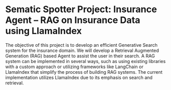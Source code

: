 # Sematic Spotter Project: Insurance Agent – RAG on Insurance Data using LlamaIndex

The objective of this project is to develop an efficient Generative Search system for the insurance domain.
We will develop a Retrieval Augmented Generation (RAG) based Agent to assist the user in their search.
A RAG system can be implemented in several ways, such as using existing libraries with a custom approach or utilizing frameworks like LangChain or LlamaIndex that simplify the process of building RAG systems. 
The current implementation utilizes LlamaIndex due to its emphasis on search and retrieval.

